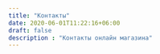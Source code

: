 ```yaml
---
title: "Контакты"
date: 2020-06-01T11:22:16+06:00
draft: false
description : "Контакты онлайн магазина"
---
```


